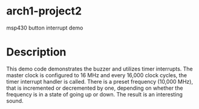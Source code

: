 # arch1-project2
msp430 button interrupt demo

# Description

This demo code demonstrates the buzzer and utilizes timer interrupts. The master clock is configured to 16 MHz and every 16,000 clock cycles, the timer interrupt handler is called. There is a preset frequency (10,000 MHz), that is incremented or decremented by one, depending on whether the frequency is in a state of going up or down. The result is an interesting sound. 